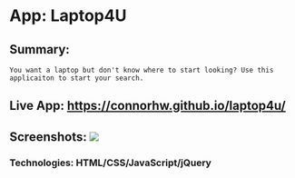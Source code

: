 # App: Laptop4U

## Summary: 
    You want a laptop but don't know where to start looking? Use this applicaiton to start your search. 

## Live App: https://connorhw.github.io/laptop4u/

## Screenshots: ![](images1/search-criteria-small.png)

### Technologies: HTML/CSS/JavaScript/jQuery
